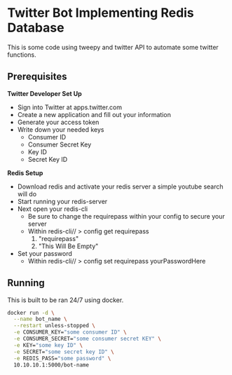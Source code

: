 # Twitter Bot Implementing Redis Database 

This is some code using tweepy and twitter API to automate some twitter functions.

## Prerequisites
**Twitter Developer Set Up**
* Sign into Twitter at apps.twitter.com
* Create a new application and fill out your information
* Generate your access token
* Write down your needed keys
  * Consumer ID
  * Consumer Secret Key
  * Key ID
  * Secret Key ID

**Redis Setup**
* Download redis and activate your redis server a simple youtube search will do
* Start running your redis-server
* Next open your redis-cli
  * Be sure to change the requirepass within your config to secure your server
  * Within redis-cli// > config get requirepass
    1. "requirepass"
    2. "This Will Be Empty"
* Set your password
  * Within redis-cli// > config set requirepass yourPasswordHere


## Running

This is built to be ran 24/7 using docker.

```bash
docker run -d \
  --name bot_name \
  --restart unless-stopped \
  -e CONSUMER_KEY="some consumer ID" \
  -e CONSUMER_SECRET="some consumer secret KEY" \
  -e KEY="some key ID" \
  -e SECRET="some secret key ID" \
  -e REDIS_PASS="some password" \
  10.10.10.1:5000/bot-name
```